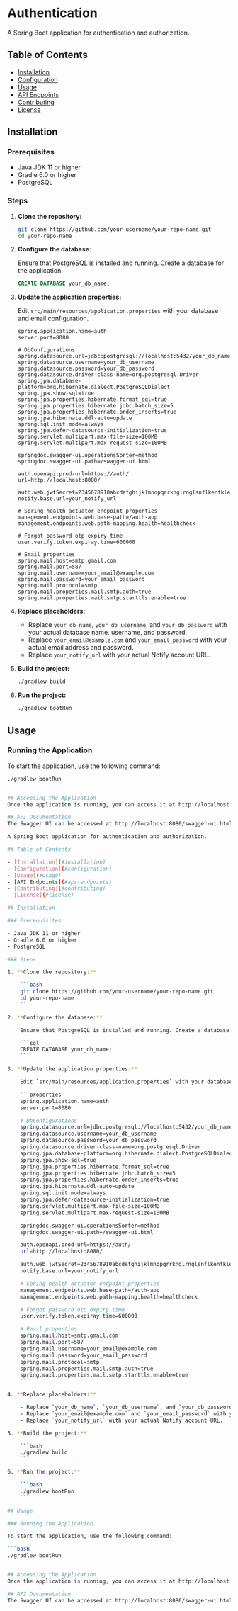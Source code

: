 # Authentication

A Spring Boot application for authentication and authorization.

## Table of Contents

- [Installation](#installation)
- [Configuration](#configuration)
- [Usage](#usage)
- [API Endpoints](#api-endpoints)
- [Contributing](#contributing)
- [License](#license)

## Installation

### Prerequisites

- Java JDK 11 or higher
- Gradle 6.0 or higher
- PostgreSQL

### Steps

1. **Clone the repository:**

    ```bash
    git clone https://github.com/your-username/your-repo-name.git
    cd your-repo-name
    ```

2. **Configure the database:**

    Ensure that PostgreSQL is installed and running. Create a database for the application.

    ```sql
    CREATE DATABASE your_db_name;
    ```

3. **Update the application properties:**

    Edit `src/main/resources/application.properties` with your database and email configuration.

    ```properties
    spring.application.name=auth
    server.port=8080

    # DbConfigurations
    spring.datasource.url=jdbc:postgresql://localhost:5432/your_db_name
    spring.datasource.username=your_db_username
    spring.datasource.password=your_db_password
    spring.datasource.driver-class-name=org.postgresql.Driver
    spring.jpa.database-platform=org.hibernate.dialect.PostgreSQLDialect
    spring.jpa.show-sql=true
    spring.jpa.properties.hibernate.format_sql=true
    spring.jpa.properties.hibernate.jdbc.batch_size=5
    spring.jpa.properties.hibernate.order_inserts=true
    spring.jpa.hibernate.ddl-auto=update
    spring.sql.init.mode=always
    spring.jpa.defer-datasource-initialization=true
    spring.servlet.multipart.max-file-size=100MB
    spring.servlet.multipart.max-request-size=100MB

    springdoc.swagger-ui.operationsSorter=method
    springdoc.swagger-ui.path=/swagger-ui.html

    auth.openapi.prod-url=https://auth/
    url=http://localhost:8080/

    auth.web.jwtSecret=2345678910abcdefghijklmnopqrrknglrnglsnflkenfklefeklfeklnf
    notify.base.url=your_notify_url

    # Spring health actuator endpoint properties
    management.endpoints.web.base-path=/auth-app
    management.endpoints.web.path-mapping.health=healthcheck

    # Forgot password otp expiry time
    user.verify.token.expiray.time=600000

    # Email properties
    spring.mail.host=smtp.gmail.com
    spring.mail.port=587
    spring.mail.username=your_email@example.com
    spring.mail.password=your_email_password
    spring.mail.protocol=smtp
    spring.mail.properties.mail.smtp.auth=true
    spring.mail.properties.mail.smtp.starttls.enable=true
    ```

4. **Replace placeholders:**

    - Replace `your_db_name`, `your_db_username`, and `your_db_password` with your actual database name, username, and password.
    - Replace `your_email@example.com` and `your_email_password` with your actual email address and password.
    - Replace `your_notify_url` with your actual Notify account URL.

5. **Build the project:**

    ```bash
    ./gradlew build
    ```

6. **Run the project:**

    ```bash
    ./gradlew bootRun
    ```

## Usage

### Running the Application

To start the application, use the following command:

```bash
./gradlew bootRun


## Accessing the Application
Once the application is running, you can access it at http://localhost:8080.

## API Documentation
The Swagger UI can be accessed at http://localhost:8080/swagger-ui.html.

A Spring Boot application for authentication and authorization.

## Table of Contents

- [Installation](#installation)
- [Configuration](#configuration)
- [Usage](#usage)
- [API Endpoints](#api-endpoints)
- [Contributing](#contributing)
- [License](#license)

## Installation

### Prerequisites

- Java JDK 11 or higher
- Gradle 6.0 or higher
- PostgreSQL

### Steps

1. **Clone the repository:**

    ```bash
    git clone https://github.com/your-username/your-repo-name.git
    cd your-repo-name
    ```

2. **Configure the database:**

    Ensure that PostgreSQL is installed and running. Create a database for the application.

    ```sql
    CREATE DATABASE your_db_name;
    ```

3. **Update the application properties:**

    Edit `src/main/resources/application.properties` with your database and email configuration.

    ```properties
    spring.application.name=auth
    server.port=8080

    # DbConfigurations
    spring.datasource.url=jdbc:postgresql://localhost:5432/your_db_name
    spring.datasource.username=your_db_username
    spring.datasource.password=your_db_password
    spring.datasource.driver-class-name=org.postgresql.Driver
    spring.jpa.database-platform=org.hibernate.dialect.PostgreSQLDialect
    spring.jpa.show-sql=true
    spring.jpa.properties.hibernate.format_sql=true
    spring.jpa.properties.hibernate.jdbc.batch_size=5
    spring.jpa.properties.hibernate.order_inserts=true
    spring.jpa.hibernate.ddl-auto=update
    spring.sql.init.mode=always
    spring.jpa.defer-datasource-initialization=true
    spring.servlet.multipart.max-file-size=100MB
    spring.servlet.multipart.max-request-size=100MB

    springdoc.swagger-ui.operationsSorter=method
    springdoc.swagger-ui.path=/swagger-ui.html

    auth.openapi.prod-url=https://auth/
    url=http://localhost:8080/

    auth.web.jwtSecret=2345678910abcdefghijklmnopqrrknglrnglsnflkenfklefeklfeklnf
    notify.base.url=your_notify_url

    # Spring health actuator endpoint properties
    management.endpoints.web.base-path=/auth-app
    management.endpoints.web.path-mapping.health=healthcheck

    # Forgot password otp expiry time
    user.verify.token.expiray.time=600000

    # Email properties
    spring.mail.host=smtp.gmail.com
    spring.mail.port=587
    spring.mail.username=your_email@example.com
    spring.mail.password=your_email_password
    spring.mail.protocol=smtp
    spring.mail.properties.mail.smtp.auth=true
    spring.mail.properties.mail.smtp.starttls.enable=true
    ```

4. **Replace placeholders:**

    - Replace `your_db_name`, `your_db_username`, and `your_db_password` with your actual database name, username, and password.
    - Replace `your_email@example.com` and `your_email_password` with your actual email address and password.
    - Replace `your_notify_url` with your actual Notify account URL.

5. **Build the project:**

    ```bash
    ./gradlew build
    ```

6. **Run the project:**

    ```bash
    ./gradlew bootRun
    ```

## Usage

### Running the Application

To start the application, use the following command:

```bash
./gradlew bootRun


## Accessing the Application
Once the application is running, you can access it at http://localhost:8080.

## API Documentation
The Swagger UI can be accessed at http://localhost:8080/swagger-ui.html.
